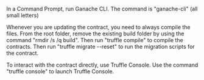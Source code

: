 In a Command Prompt, run Ganache CLI. The command is "ganache-cli" (all small letters)

Whenever you are updating the contract, you need to always compile the files.
From the root folder, remove the existing build folder by using the command "rmdir /s /q build".
Then run "truffle compile" to compile the contracts.
Then run "truffle migrate --reset" to run the migration scripts for the contract.

To interact with the contract directly, use Truffle Console. Use the command "truffle console" to launch Truffle Console.

